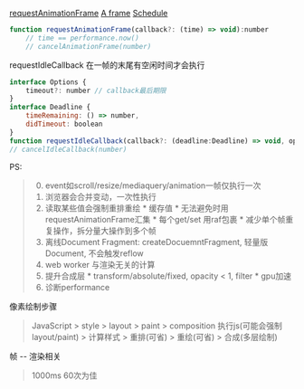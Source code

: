 [requestAnimationFrame](https://whatwg-cn.github.io/html/#dom-window-requestanimationframe)
[A frame](https://medium.com/google-developers/the-anatomy-of-a-frame-d79e6c566c64)
[Schedule](https://medium.com/@paul_irish/requestanimationframe-scheduling-for-nerds-9c57f7438ef4)
```javascript
function requestAnimationFrame(callback?: (time) => void):number
    // time == performance.now()
    // cancelAnimationFrame(number)
```

requestIdleCallback
在一帧的末尾有空闲时间才会执行
```javascript
interface Options {
    timeout?: number // callback最后期限
}
interface Deadline {
    timeRemaining: () => number,
    didTimeout: boolean
}
function requestIdleCallback(callback?: (deadline:Deadline) => void, options?: Options):number
// cancelIdleCallback(number)

```

PS:
> 0. event如scroll/resize/mediaquery/animation一帧仅执行一次
> 1. 浏览器会合并变动，一次性执行
> 2. 读取某些值会强制重排重绘
    * 缓存值
    * 无法避免时用requestAnimationFrame汇集
        * 每个get/set 用raf包裹
    * 减少单个帧重复操作，拆分量大操作到多个帧
> 3. 离线Document Fragment: createDocuemntFragment, 轻量版Document, 不会触发reflow
> 4. web worker 与渲染无关的计算
> 5. 提升合成层
    * transform/absolute/fixed, opacity < 1, filter
    * gpu加速
> 6. 诊断performance



像素绘制步骤
> JavaScript > style > layout > paint > composition
执行js(可能会强制layout/paint) > 计算样式 > 重排(可省) > 重绘(可省) > 合成(多层绘制)

帧 -- 渲染相关
> 1000ms 60次为佳